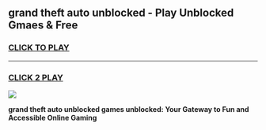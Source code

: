 
## grand theft auto unblocked - Play Unblocked Gmaes & Free
<h3>
<a href="https://news.freeplayer.one?title=grand_theft_auto_unblocked&ref=16F">CLICK TO PLAY</a></h3>
<hr>

<h3>
<a href="https://news.freeplayer.one?title=grand_theft_auto_unblocked&ref=16F">CLICK 2 PLAY</a>
  
</h3>

<a href="https://news.freeplayer.one?title=grand_theft_auto_unblocked&ref=16F/"><img src="https://clearcache.store/games.png"></a>


**grand theft auto unblocked games unblocked: Your Gateway to Fun and Accessible Online Gaming**
